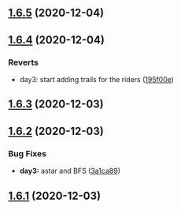 ## [1.6.5](https://github.com/dds/aoc2020/compare/v1.6.4...v1.6.5) (2020-12-04)



## [1.6.4](https://github.com/dds/aoc2020/compare/v1.6.3...v1.6.4) (2020-12-04)


### Reverts

* day3: start adding trails for the riders ([195f00e](https://github.com/dds/aoc2020/commit/195f00e72f7afbaa4aae6216163c7652147a86c5))



## [1.6.3](https://github.com/dds/aoc2020/compare/v1.6.2...v1.6.3) (2020-12-03)



## [1.6.2](https://github.com/dds/aoc2020/compare/v1.6.1...v1.6.2) (2020-12-03)


### Bug Fixes

* **day3:** astar and BFS ([3a1ca89](https://github.com/dds/aoc2020/commit/3a1ca8983ae1ac70e379eb65c5f3e8d0324b7b01))



## [1.6.1](https://github.com/dds/aoc2020/compare/v1.6.0...v1.6.1) (2020-12-03)



